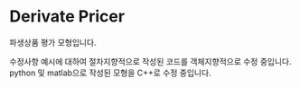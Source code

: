 # Derivate Pricer
파생상품 평가 모형입니다.

수정사항
예시에 대하여 절차지향적으로 작성된 코드를 객체지향적으로 수정 중입니다.
python 및 matlab으로 작성된 모형을 C++로 수정 중입니다.
